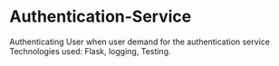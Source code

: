 # Authentication-Service
Authenticating User when user demand for the authentication service
Technologies used: Flask, logging, Testing.
